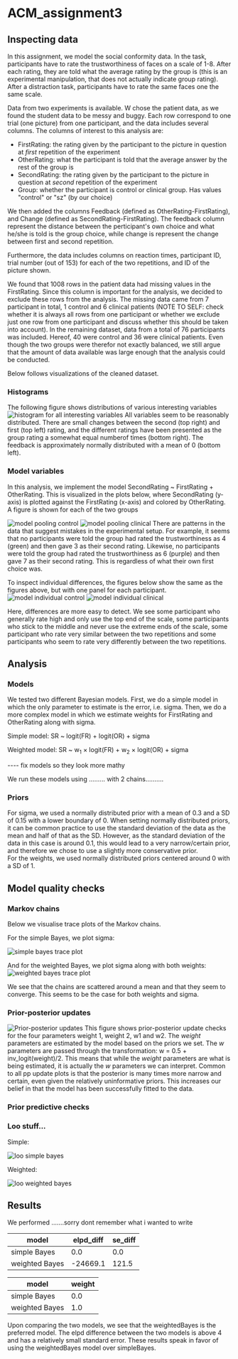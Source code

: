 # ACM_assignment3
## Inspecting data
In this assignment, we model the social conformity data. In the task, participants have to rate the trustworthiness of faces on a scale of 1-8. After each rating, they are told what the average rating by the group is (this is an experimental manipulation, that does not actually indicate group rating). After a distraction task, participants have to rate the same faces one the same scale.  

Data from two experiments is available. W chose the patient data, as we found the student data to be messy and buggy. Each row correspond to one trial (one picture) from one participant, and the data includes several columns. The columns of interest to this analysis are:
- FirstRating: the rating given by the participant to the picture in question at _first_ repetition of the experiment
- OtherRating: what the participant is told that the average answer by the rest of the group is
- SecondRating: the rating given by the participant to the picture in question at _second_ repetition of the experiment
- Group: whether the participant is control or clinical group. Has values "control" or "sz" (by our choice)

We then added the columns Feedback (defined as  OtherRating-FirstRating), and Change (defined as SecondRating-FirstRating). The feedback column represent the distance between the perticipant's own choice and what he/she is told is the group choice, while change is represent the change between first and second repetition. 

Furthermore, the data includes columns on reaction times, participant ID, trial number (out of 153) for each of the two repetitions, and ID of the picture shown.  

We found that 1008 rows in the patient data had missing values in the FirstRating. Since this column is important for the analysis, we decided to exclude these rows from the analysis. The missing data came from 7 participant in total, 1 control and 6 clinical patients (NOTE TO SELF: check whether it is always all rows from one participant or whether we exclude just one row from one participant and discuss whether this should be taken into account). In the remaining dataset, data from a total of 76 participants was included. Hereof, 40 were control and 36 were clinical patients. Even though the two groups were therefor not exactly balanced, we still argue that the amount of data available was large enough that the analysis could be conducted. 

Below follows visualizations of the cleaned dataset.

### Histograms
The following figure shows distributions of various interesting variables
![histogram for all interesting variables](fig/histograms_all.png "Histogram - distribution of variables")
All variables seem to be reasonably distributed. There are small changes between the second (top right) and first (top left) rating, and the different ratings have been presented as the group rating a somewhat equal numberof times (bottom right). The feedback is approximately normally distributed with a mean of 0 (bottom left). 

### Model variables
In this analysis, we implement the model SecondRating ~ FirstRating + OtherRating. This is visualized in the plots below, where SecondRating (y-axis) is plotted against the FirstRating (x-axis) and colored by OtherRating. A figure is shown for each of the two groups

![model pooling control](fig/pool_control.png "Model visualization - control group")
![model pooling clinical](fig/pool_clinical.png "Model visualization - clinical group")
There are patterns in the data that suggest mistakes in the experimental setup. For example, it seems that no participants were told the group had rated the trustworthiness as 4 (green) and then gave 3 as their second rating. Likewise, no participants were told the group had rated the trustworthiness as 6 (purple) and then gave 7 as their second rating. This is regardless of what their own first choice was. 


To inspect individual differences, the figures below show the same as the figures above, but with one panel for each participant. 
![model individual control](fig/individual_control.png "Model visualization - control group")
![model individual clinical](fig/individual_clinical.png "Model visualization - clinical group")

Here, differences are more easy to detect. We see some participant who generally rate high and only use the top end of the scale, some participants who stick to the middle and never use the extreme ends of the scale, some participant who rate very similar between the two repetitions and some participants who seem to rate very differently between the two repetitions. 

## Analysis
### Models
We tested two different Bayesian models. First, we do a simple model in which the only parameter to estimate is the error, i.e. sigma. Then, we do a more complex model in which we estimate weights for FirstRating and OtherRating along with sigma. 

Simple model: SR ~ logit(FR) + logit(OR) + sigma

Weighted model: SR ~ w<sub>1</sub> &times; logit(FR) + w<sub>2</sub> &times; logit(OR) + sigma

---- fix models so they look more mathy  

We run these models using ......... with 2 chains..........

### Priors
For sigma, we used a normally distributed prior with a mean of 0.3 and a SD of 0.15 with a lower boundary of 0. When setting normally distributed priors, it can be common practice to use the standard deviation of the data as the mean and half of that as the SD. However, as the standard deviation of the data in this case is around 0.1, this would lead to a very narrow/certain prior, and therefore we chose to use a slightly more conservative prior.   
For the weights, we used normally distributed priors centered around 0 with a SD of 1. 

## Model quality checks

### Markov chains
Below we visualise trace plots of the Markov chains.

For the simple Bayes, we plot sigma:  

![simple bayes trace plot](fig/sigma_mcmc_trace_simple.png "Trace plots - simple Bayes")

And for the weighted Bayes, we plot sigma along with both weights:
![weighted bayes trace plot](fig/mcmc_traces_weigthed.png "Trace plots - weighted Bayes")

We see that the chains are scattered around a mean and that they seem to converge. This seems to be the case for both weights and sigma. 

### Prior-posterior updates

![Prior-posterior updates](fig/pp_updates.png "Prior-posterior updates")
This figure shows prior-posterior update checks for the four parameters weight 1, weight 2, w1 and w2. The _weight_ parameters are estimated by the model based on the priors we set. The _w_ parameters are passed through the transformation: w = 0.5 + inv_logit(weight)/2. This means that while the _weight_ parameters are what is being estimated, it is actually the _w_ parameters we can interpret. Common to all pp update plots is that the posterior is many times more narrow and certain, even given the relatively uninformative priors. This increases our belief in that the model has been successfully fitted to the data. 

### Prior predictive checks

### Loo stuff...
Simple:  

![loo simple bayes](fig/pareto_k_diagnostics_simple.png "Loo simple Bayes")
  
Weighted:  

![loo weighted bayes](fig/pareto_k_diagnostics_weighted.png "Loo weighted Bayes")



## Results
We performed .......sorry dont remember what i wanted to write

| model | elpd_diff | se_diff | 
|--- |--- | --- |
simple Bayes | 0.0 | 0.0 |
weighted Bayes | -24669.1 | 121.5 |

| model | weight |  
| --- | --- | 
simple Bayes | 0.0 |
weighted Bayes | 1.0 | 

Upon comparing the two models, we see that the weightedBayes is the preferred model. The elpd difference between the two models is above 4 and has a relatively small standard error. These results speak in favor of using the weightedBayes model over simpleBayes.






